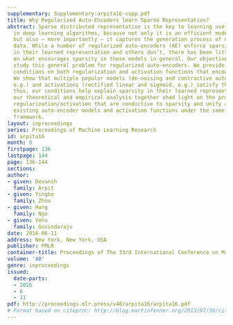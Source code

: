 ```yaml
---
supplementary: Supplementary:arpita16-supp.pdf
title: Why Regularized Auto-Encoders learn Sparse Representation?
abstract: Sparse distributed representation is the key to learning useful features
  in deep learning algorithms, because not only it is an efficient mode of data representation,
  but also – more importantly – it captures the generation process of most real world
  data. While a number of regularized auto-encoders (AE) enforce sparsity explicitly
  in their learned representation and others don’t, there has been little formal analysis
  on what encourages sparsity in these models in general. Our objective is to formally
  study this general problem for regularized auto-encoders. We provide sufficient
  conditions on both regularization and activation functions that encourage sparsity.
  We show that multiple popular models (de-noising and contractive auto encoders,
  e.g.) and activations (rectified linear and sigmoid, e.g.) satisfy these conditions;
  thus, our conditions help explain sparsity in their learned representation. Thus
  our theoretical and empirical analysis together shed light on the properties of
  regularization/activation that are conductive to sparsity and unify a number of
  existing auto-encoder models and activation functions under the same analytical
  framework.
layout: inproceedings
series: Proceedings of Machine Learning Research
id: arpita16
month: 0
firstpage: 136
lastpage: 144
page: 136-144
sections: 
author:
- given: Devansh
  family: Arpit
- given: Yingbo
  family: Zhou
- given: Hung
  family: Ngo
- given: Venu
  family: Govindaraju
date: 2016-06-11
address: New York, New York, USA
publisher: PMLR
container-title: Proceedings of The 33rd International Conference on Machine Learning
volume: '48'
genre: inproceedings
issued:
  date-parts:
  - 2016
  - 6
  - 11
pdf: http://proceedings.mlr.press/v48/arpita16/arpita16.pdf
# Format based on citeproc: http://blog.martinfenner.org/2013/07/30/citeproc-yaml-for-bibliographies/
---
```


